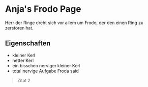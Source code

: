 # Anja's Frodo Page
Herr der Ringe dreht sich vor allem um Frodo, der den einen Ring zu zerstören hat. 
## Eigenschaften
* kleiner Kerl
* netter Kerl
* ein bisschen nerviger kleiner Kerl
* total nervige Aufgabe
Froda said 
> Zitat 2